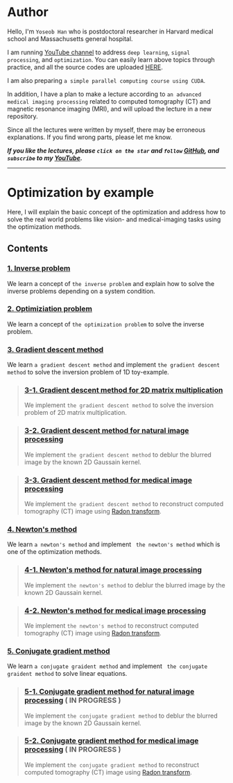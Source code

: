 # Author

Hello, I'm `Yoseob Han` who is postdoctoral researcher in Harvard medical school and Massachusetts general hospital.

I am running [YouTube channel](https://www.youtube.com/channel/UCpujNlw4SUpgTU5rrDXH0Jw) to address `deep learning`, `signal processing`, and `optimization`.
You can easily learn above topics through practice, and all the source codes are uploaded [HERE](https://github.com/hanyoseob).

I am also preparing `a simple parallel computing course using CUDA`.

In addition, I have a plan to make a lecture according to `an advanced medical imaging processing` related to computed tomography (CT) and magnetic resonance imaging (MRI), and will upload the lecture in a new repository.

Since all the lectures were written by myself, there may be erroneous explanations.
If you find wrong parts, please let me know.

___If you like the lectures, please `click on the star` and `follow` [GitHub](https://github.com/hanyoseob), and `subscribe` to my [YouTube](https://www.youtube.com/channel/UCpujNlw4SUpgTU5rrDXH0Jw).___

---
# Optimization by example 

Here, I will explain the basic concept of the optimization and address how to solve the real world problems like vision- and medical-imaging tasks using the optimization methods.

## Contents

### [1. Inverse problem](https://github.com/hanyoseob/lecture_optimization/blob/main/chapter01_Inverse_problem.ipynb)
We learn a concept of `the inverse problem` and explain how to solve the inverse problems depending on a system condition.

### [2. Optimiziation problem](https://github.com/hanyoseob/lecture_optimization/blob/main/chapter02_Optimization_problem.ipynb)
We learn a concept of `the optimization problem` to solve the inverse problem.

### [3. Gradient descent method](https://github.com/hanyoseob/lecture_optimization/blob/main/chapter03_Gradient_descent_method.ipynb)
We learn `a gradient descent method` and implement `the gradient descent method` to solve the inversion problem of 1D toy-example.

> ### [3-1. Gradient descent method for 2D matrix multiplication](https://github.com/hanyoseob/lecture_optimization/blob/main/chapter04_Gradient_descent_method_for_matrix_multiplication.ipynb)
> We implement `the gradient descent method` to solve the inversion problem of 2D matrix multiplication.

> ### [3-2. Gradient descent method for natural image processing](https://github.com/hanyoseob/lecture_optimization/blob/main/chapter05_Gradient_descent_method_for_natural_imaging.ipynb)
> We implement `the gradient descent method` to deblur the blurred image by the known 2D Gaussain kernel.

> ### [3-3. Gradient descent method for medical image processing](https://github.com/hanyoseob/lecture_optimization/blob/main/chapter06_Gradient_descent_method_for_medical_imaging.ipynb)
> We implement `the gradient descent method` to reconstruct computed tomography (CT) image using [Radon transform](https://en.wikipedia.org/wiki/Radon_transform).

### [4. Newton's method](https://github.com/hanyoseob/lecture_optimization/blob/main/chapter07_Newton's_method.ipynb)
We learn `a newton's method` and  implement ` the newton's method` which is one of the optimization methods.

> ### [4-1. Newton's method for natural image processing](https://github.com/hanyoseob/lecture_optimization/blob/main/chapter08_Newton's_method_for_natural_imaging.ipynb)
> We implement `the newton's method` to deblur the blurred image by the known 2D Gaussain kernel.

> ### [4-2. Newton's method for medical image processing](https://github.com/hanyoseob/lecture_optimization/blob/main/chapter09_Newton's_method_for_medical_imaging.ipynb)
> We implement `the newton's method` to reconstruct computed tomography (CT) image using [Radon transform](https://en.wikipedia.org/wiki/Radon_transform).

### [5. Conjugate gradient method](https://github.com/hanyoseob/lecture_optimization/blob/main/chapter10_Conjugate_gradient_method.ipynb)
We learn `a conjugate graident method` and implement ` the conjugate graident method` to solve linear equations.

> ### [5-1. Conjugate gradient method for natural image processing]() ( IN PROGRESS )
> We implement `the conjugate gradient method` to deblur the blurred image by the known 2D Gaussain kernel.

> ### [5-2. Conjugate gradient method for medical image processing]() ( IN PROGRESS )
> We implement `the conjugate gradient method` to reconstruct computed tomography (CT) image using [Radon transform](https://en.wikipedia.org/wiki/Radon_transform).
